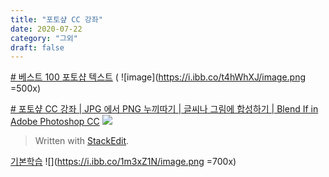 ```yaml
---
title: "포토샾 CC 강좌"
date: 2020-07-22
category: "그외"
draft: false
---
```

[# 베스트 100 포토샵 텍스트](https://design.tutsplus.com/ko/articles/100-best-text-effect-tutorials--cms-28650)
( ![image](https://i.ibb.co/t4hWhXJ/image.png =500x)


[# 포토샾 CC 강좌 | JPG 에서 PNG 누끼따기 | 글씨나 그림에 합성하기 | Blend If in Adobe Photoshop CC](https://www.youtube.com/watch?v=dIigrr8R8H4)
![](https://i.ibb.co/HxWDbSr/image.png)
> Written with [StackEdit](https://stackedit.io/).

[기본학습](https://www.youtube.com/watch?v=CXE3x5opeC8&list=PLLtzrE3hP5SS6pPcZ43797J5tcvdBRMde&index=14)
![](https://i.ibb.co/1m3xZ1N/image.png =700x)
<!--stackedit_data:
eyJoaXN0b3J5IjpbMjAyNDAwODYwMCwtMTg5NzE1ODc4NywyMT
E5NzM3ODM1XX0=
-->